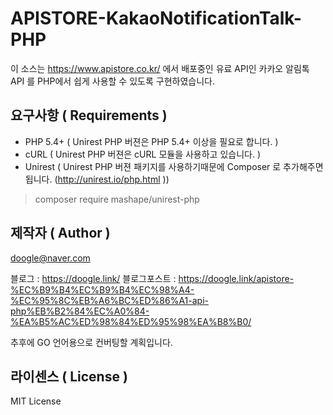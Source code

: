 # APISTORE-KakaoNotificationTalk-PHP
이 소스는 https://www.apistore.co.kr/ 에서 배포중인 유료 API인 카카오 알림톡 API 를 PHP에서 쉽게 사용할 수 있도록 구현하였습니다.


## 요구사항 ( Requirements )

* PHP 5.4+ ( Unirest PHP 버젼은 PHP 5.4+ 이상을 필요로 합니다. )
* cURL ( Unirest PHP 버젼은 cURL 모듈을 사용하고 있습니다. )
* Unirest ( Unirest PHP 버젼 패키지를 사용하기때문에 Composer 로 추가해주면 됩니다. (http://unirest.io/php.html ))


> composer require mashape/unirest-php
>


## 제작자 ( Author )

doogle@naver.com

블로그 : https://doogle.link/
블로그포스트 : https://doogle.link/apistore-%EC%B9%B4%EC%B9%B4%EC%98%A4-%EC%95%8C%EB%A6%BC%ED%86%A1-api-php%EB%B2%84%EC%A0%84-%EA%B5%AC%ED%98%84%ED%95%98%EA%B8%B0/

추후에 GO 언어용으로 컨버팅할 계획입니다.


## 라이센스 ( License )

MIT License
